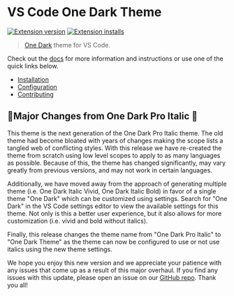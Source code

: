 # VS Code One Dark Theme

[![Extension version](https://img.shields.io/vscode-marketplace/v/mskelton.one-dark-theme.svg)](https://marketplace.visualstudio.com/items?itemName=mskelton.one-dark-theme)
[![Extension installs](https://img.shields.io/vscode-marketplace/i/mskelton.one-dark-theme.svg)](https://marketplace.visualstudio.com/items?itemName=mskelton.one-dark-theme)

> [One Dark](https://github.com/atom/one-dark-syntax) theme for VS Code.

Check out the [docs][docs] for more information and instructions or use one of the quick links below.

- [Installation][installation]
- [Configuration][configuration]
- [Contributing][contributing]

## 🚨Major Changes from One Dark Pro Italic 🚨

This theme is the next generation of the One Dark Pro Italic theme. The old theme had become bloated with years of changes making the scope lists a tangled web of conflicting styles. With this release we have re-created the theme from scratch using low level scopes to apply to as many languages as possible. Because of this, the theme has changed significantly, may vary greatly from previous versions, and may not work in certain languages.

Additionally, we have moved away from the approach of generating multiple theme (i.e. One Dark Italic Vivid, One Dark Italic Bold) in favor of a single theme "One Dark" which can be customized using settings. Search for "One Dark" in the VS Code settings editor to view the available settings for this theme. Not only is this a better user experience, but it also allows for more customization (i.e. vivid and bold without italics).

Finally, this release changes the theme name from "One Dark Pro Italic" to "One Dark Theme" as the theme can now be configured to use or not use italics using the new theme settings.

We hope you enjoy this new version and we appreciate your patience with any issues that come up as a result of this major overhaul. If you find any issues with this update, please open an issue on our [GitHub repo][issues]. Thank you all!

[docs]: https://one-dark.gitbook.io/vscode
[installation]: https://one-dark.gitbook.io/vscode/the-basics/installation
[configuration]: https://one-dark.gitbook.io/vscode/the-basics/configuration
[contributing]: https://one-dark.gitbook.io/vscode/contributing/development
[issues]: https://github.com/one-dark/vscode-one-dark-theme/issues
